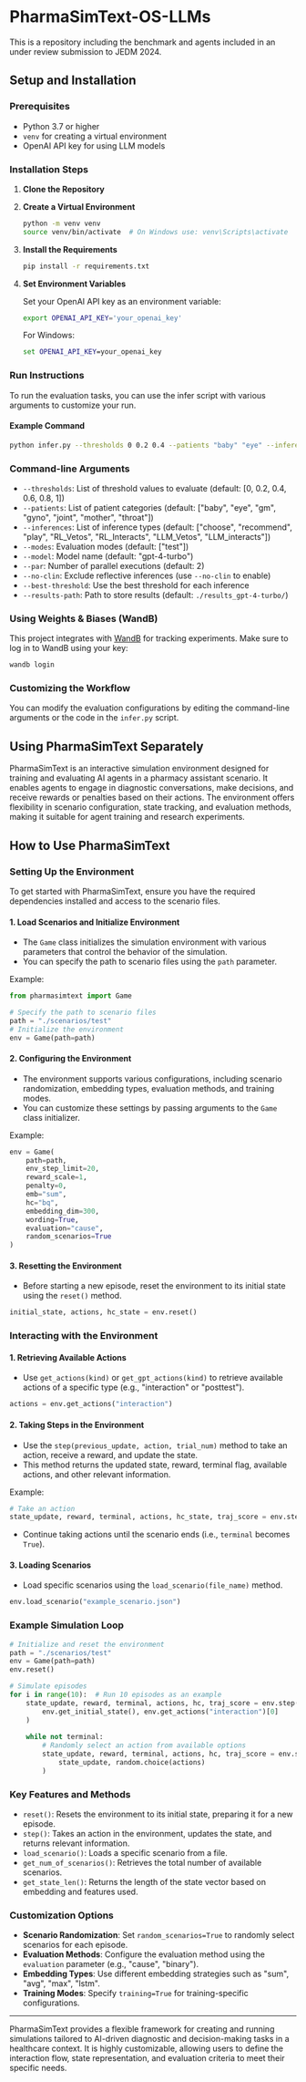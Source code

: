 # PharmaSimText-OS-LLMs
This is a repository including the benchmark and agents included in an under review submission to JEDM 2024.

## Setup and Installation

### Prerequisites

- Python 3.7 or higher
- `venv` for creating a virtual environment
- OpenAI API key for using LLM models

### Installation Steps

1. **Clone the Repository**

2. **Create a Virtual Environment**
   ```bash
   python -m venv venv
   source venv/bin/activate  # On Windows use: venv\Scripts\activate
   ```

3. **Install the Requirements**
   ```bash
   pip install -r requirements.txt
   ```

4. **Set Environment Variables**

   Set your OpenAI API key as an environment variable:
   ```bash
   export OPENAI_API_KEY='your_openai_key'
   ```
   For Windows:
   ```cmd
   set OPENAI_API_KEY=your_openai_key
   ```

### Run Instructions

To run the evaluation tasks, you can use the infer script with various arguments to customize your run.

#### Example Command

```bash
python infer.py --thresholds 0 0.2 0.4 --patients "baby" "eye" --inferences "choose" "recommend" --modes "test" --model "gpt-4-turbo" --par 2
```

### Command-line Arguments

- `--thresholds`: List of threshold values to evaluate (default: [0, 0.2, 0.4, 0.6, 0.8, 1])
- `--patients`: List of patient categories (default: ["baby", "eye", "gm", "gyno", "joint", "mother", "throat"])
- `--inferences`: List of inference types (default: ["choose", "recommend", "play", "RL_Vetos", "RL_Interacts", "LLM_Vetos", "LLM_interacts"])
- `--modes`: Evaluation modes (default: ["test"])
- `--model`: Model name (default: "gpt-4-turbo")
- `--par`: Number of parallel executions (default: 2)
- `--no-clin`: Exclude reflective inferences (use `--no-clin` to enable)
- `--best-threshold`: Use the best threshold for each inference
- `--results-path`: Path to store results (default: `./results_gpt-4-turbo/`)

### Using Weights & Biases (WandB)

This project integrates with [WandB](https://wandb.ai/) for tracking experiments. Make sure to log in to WandB using your key:
```bash
wandb login
```

### Customizing the Workflow

You can modify the evaluation configurations by editing the command-line arguments or the code in the `infer.py` script.

## Using PharmaSimText Separately

PharmaSimText is an interactive simulation environment designed for training and evaluating AI agents in a pharmacy assistant scenario. It enables agents to engage in diagnostic conversations, make decisions, and receive rewards or penalties based on their actions. The environment offers flexibility in scenario configuration, state tracking, and evaluation methods, making it suitable for agent training and research experiments.

## How to Use PharmaSimText

### Setting Up the Environment

To get started with PharmaSimText, ensure you have the required dependencies installed and access to the scenario files.

#### 1. Load Scenarios and Initialize Environment

- The `Game` class initializes the simulation environment with various parameters that control the behavior of the simulation.
- You can specify the path to scenario files using the `path` parameter.

Example:
```python
from pharmasimtext import Game

# Specify the path to scenario files
path = "./scenarios/test"
# Initialize the environment
env = Game(path=path)
```

#### 2. Configuring the Environment

- The environment supports various configurations, including scenario randomization, embedding types, evaluation methods, and training modes.
- You can customize these settings by passing arguments to the `Game` class initializer.

Example:
```python
env = Game(
    path=path,
    env_step_limit=20,
    reward_scale=1,
    penalty=0,
    emb="sum",
    hc="bq",
    embedding_dim=300,
    wording=True,
    evaluation="cause",
    random_scenarios=True
)
```

#### 3. Resetting the Environment

- Before starting a new episode, reset the environment to its initial state using the `reset()` method.
```python
initial_state, actions, hc_state = env.reset()
```

### Interacting with the Environment

#### 1. Retrieving Available Actions

- Use `get_actions(kind)` or `get_gpt_actions(kind)` to retrieve available actions of a specific type (e.g., "interaction" or "posttest").
```python
actions = env.get_actions("interaction")
```

#### 2. Taking Steps in the Environment

- Use the `step(previous_update, action, trial_num)` method to take an action, receive a reward, and update the state.
- This method returns the updated state, reward, terminal flag, available actions, and other relevant information.

Example:
```python
# Take an action
state_update, reward, terminal, actions, hc_state, traj_score = env.step(initial_state, actions[0])
```

- Continue taking actions until the scenario ends (i.e., `terminal` becomes `True`).

#### 3. Loading Scenarios

- Load specific scenarios using the `load_scenario(file_name)` method.
```python
env.load_scenario("example_scenario.json")
```

### Example Simulation Loop

```python
# Initialize and reset the environment
path = "./scenarios/test"
env = Game(path=path)
env.reset()

# Simulate episodes
for i in range(10):  # Run 10 episodes as an example
    state_update, reward, terminal, actions, hc, traj_score = env.step(
        env.get_initial_state(), env.get_actions("interaction")[0]
    )
    
    while not terminal:
        # Randomly select an action from available options
        state_update, reward, terminal, actions, hc, traj_score = env.step(
            state_update, random.choice(actions)
        )
```

### Key Features and Methods

- `reset()`: Resets the environment to its initial state, preparing it for a new episode.
- `step()`: Takes an action in the environment, updates the state, and returns relevant information.
- `load_scenario()`: Loads a specific scenario from a file.
- `get_num_of_scenarios()`: Retrieves the total number of available scenarios.
- `get_state_len()`: Returns the length of the state vector based on embedding and features used.

### Customization Options

- **Scenario Randomization**: Set `random_scenarios=True` to randomly select scenarios for each episode.
- **Evaluation Methods**: Configure the evaluation method using the `evaluation` parameter (e.g., "cause", "binary").
- **Embedding Types**: Use different embedding strategies such as "sum", "avg", "max", "lstm".
- **Training Modes**: Specify `training=True` for training-specific configurations.

---

PharmaSimText provides a flexible framework for creating and running simulations tailored to AI-driven diagnostic and decision-making tasks in a healthcare context. It is highly customizable, allowing users to define the interaction flow, state representation, and evaluation criteria to meet their specific needs.